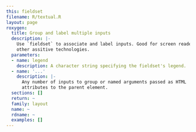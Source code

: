 ```yaml
---
this: fieldset
filename: R/textual.R
layout: page
roxygen:
  title: Group and label multiple inputs
  description: |-
    Use `fieldset` to associate and label inputs. Good for screen readers and
    other assitive technologies.
  parameters:
  - name: legend
    description: A character string specifying the fieldset's legend.
  - name: '...'
    description: |-
      Any number of inputs to group or named arguments passed as HTML
      attributes to the parent element.
  sections: []
  return: ~
  family: layout
  name: ~
  rdname: ~
  examples: []
---
```

